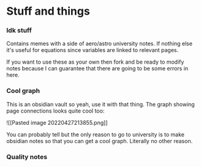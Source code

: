 # Stuff and things
### Idk stuff
Contains memes with a side of aero/astro university notes. If nothing else it's useful for equations since variables are linked to relevant pages.

If you want to use these as your own then fork and be ready to modify notes because I can guarantee that there are going to be some errors in here.

### Cool graph
This is an obsidian vault so yeah, use it with that thing. The graph showing page connections looks quite cool too:

![[Pasted image 20220427213855.png]]

You can probably tell but the only reason to go to university is to make obsidian notes so that you can get a cool graph. Literally no other reason.

### Quality notes